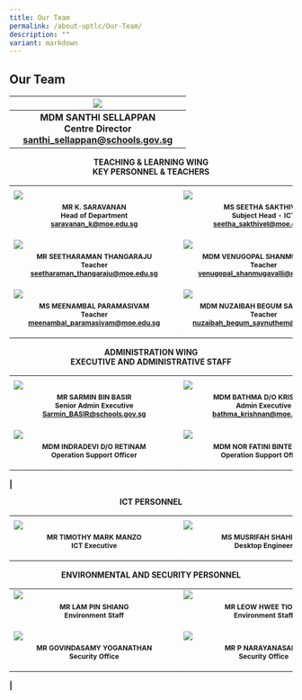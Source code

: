 ```yaml
---
title: Our Team
permalink: /about-uptlc/Our-Team/
description: ""
variant: markdown
---
```

## Our Team

|   |      <img src="/images/centredirector.jpg">                              |   |
|:-:|:---------------------------------------------------------------------:|:-:|
|   | **MDM SANTHI SELLAPPAN <br>Centre Director<br> santhi_sellappan@schools.gov.sg** |   |


<b><center>TEACHING &amp; LEARNING WING <br>
KEY PERSONNEL &amp; TEACHERS</center><b>

|                                                                           |                                                                     |                                                    |
|---------------------------------------------------------------------------|---------------------------------------------------------------------|----------------------------------------------------|
|<img width="225/">|<img width="225/">|<img width="225/">|
|                                     <img src="/images/Subjecthead-curriculum.jpeg">                                         |                                  <img src="/images/Ms-Seetha-Sakthivel3.jpg">                                       |                          <img src="/images/Subjecthead-tamil.jpeg">                                  |
|	<b><center><span style=":arial; font-size:12px;">MR K. SARAVANAN<br>Head of Department<br>saravanan_k@moe.edu.sg<br><span style="color:White">__________________________________________________ |	<b><center><span style=":arial; font-size:12px;">MS SEETHA SAKTHIVEL<br>Subject Head - ICT<br>seetha_sakthivel@moe.edu.sg<br><span style="color:White">__________________________________________________ |<b><center><span style=":arial; font-size:12px;">MRS SUMATHI SEGAR<br>Senior Teacher<br>sumathi_segar@moe.edu.sg<br><span style="color:White">__________________________________________________ |
|                                     <img src="/images/teacher.jpeg">                                         |                                  <img src="/images/teacher3.jpeg">                                       |                          <img src="/images/teacher2.jpeg">                                   |
|	<b><center><span style=":arial; font-size:12px;">MR SEETHARAMAN THANGARAJU<br>Teacher<br>seetharaman_thangaraju@moe.edu.sg<br><span style="color:White">__________________________________________________ |	<b><center><span style=":arial; font-size:12px;">MDM VENUGOPAL SHANMUGAVALLI<br>Teacher<br>venugopal_shanmugavalli@moe.edu.sg<br><span style="color:White">__________________________________________________ |<b><center><span style=":arial; font-size:12px;">MR GOVINDASAMY SANTHANRAJ<br>Teacher<br>govindasamy_santhanraj@moe.edu.sg<br><span style="color:White">__________________________________________________ |
|                                     <img src="/images/teacher4.jpeg">                                         |                                  <img src="/images/teacher5.jpeg">                                       |                          <img src="/images/Thirumalaisamy_Veerappan1.jpg">                                   |
|	<b><center><span style=":arial; font-size:12px;">MS MEENAMBAL PARAMASIVAM<br>Teacher<br>meenambal_paramasivam@moe.edu.sg<br><span style="color:White">__________________________________________________ |	<b><center><span style=":arial; font-size:12px;">MDM NUZAIBAH BEGUM SAYNUTHEM<br>Teacher<br>nuzaibah_begum_saynuthem@moe.edu.sg<br><span style="color:White">__________________________________________________ |<b><center><span style=":arial; font-size:12px;">MR VEERAPPAN THIRUMALAISAMY<br>Teacher<br>veerappan_thirumalaisamy@moe.edu.sg<br><span style="color:White">__________________________________________________ | 	


<b><center>ADMINISTRATION WING<br>EXECUTIVE AND ADMINISTRATIVE STAFF</center><b>
	
	
|                                                                           |                                                                     |                                                    |
|---------------------------------------------------------------------------|---------------------------------------------------------------------|----------------------------------------------------|
|<img width="225/">|<img width="225/">|<img width="225/">|
|                                     <img src="/images/Senioradminexecutive.jpeg">                                         |                                  <img src="/images/Adminexecutive.jpeg">                                       |                          <img src="/images/Librarian.jpeg">                                   |
|	<b><center><span style=":arial; font-size:12px;">MR SARMIN BIN BASIR<br> Senior Admin Executive<br>Sarmin_BASIR@schools.gov.sg<br><span style="color:White">__________________________________________________ |	<b><center><span style=":arial; font-size:12px;">MDM BATHMA D/O KRISHNAN<br> Admin Executive<br> bathma_krishnan@moe.edu.sg<br><span style="color:White">__________________________________________________ |<b><center><span style=":arial; font-size:12px;">MDM MALLIKA DAKSHINAMURTHY<br> Librarian<br><span style="color:White">__________________________________________________ | 		
|                                     <img src="/images/Operationsupportofficer.jpeg">                                           |                                  <img src="/images/Operationsupportofficer2.jpeg">                                  |                          <img src="/images/Operationssupportofficer3.jpeg">                          |
|                <b><center><span style=":arial; font-size:12px;">MDM INDRADEVI D/O RETINAM<br>Operation Support Officer<br><span style="color:White">__________________________________________________|           <b><center><span style=":arial; font-size:12px;">MDM NOR FATINI BINTE ALIAS<br> Operation Support Officer<br><span style="color:White">__________________________________________________        |    <b><center><span style=":arial; font-size:12px;">MDM NOORMALA BINTE WAHAB<br> Operation Support Officer<br><span style="color:White">__________________________________________________ | 
|	

	
<b><center>ICT PERSONNEL</center><b>
	
|                                                                           |                                                                     |                                                    |
|---------------------------------------------------------------------------|---------------------------------------------------------------------|----------------------------------------------------|
|<img width="225/">|<img width="225/">|<img width="225/">|
|                                     <img src="/images/Ictexecutive.jpeg">                                         |                                  <img src="/images/DesktopEngineer.jpg">                                       |                                                             |
|	<b><center><span style=":arial; font-size:12px;">MR TIMOTHY MARK MANZO<br>ICT Executive<br><span style="color:White">__________________________________________________ |	<b><center><span style=":arial; font-size:12px;">MS MUSRIFAH SHAHIBAL<br> Desktop Engineer<br><span style="color:White">__________________________________________________ |<b><center><span style=":arial; font-size:12px;">MRS LAKSHMI SUBRAMANIAN<br> Desktop Engineer<br><span style="color:White">__________________________________________________ |
	
<b><center>ENVIRONMENTAL AND SECURITY PERSONNEL</center><b>
	
|                                                                           |                                                                     |                                                    |
|---------------------------------------------------------------------------|---------------------------------------------------------------------|----------------------------------------------------|
|                      <img src="/images/Environmentstaff1.jpeg">                      |                        <img src="/images/MR_LEOW_HWEE_TIONG.jpg">                          |                <img src="/images/Environmentstaff3.jpeg">                 |
|     <b><center><span style=":arial; font-size:12px;">MR LAM PIN SHIANG<br>Environment Staff<br><span style="color:White">__________________________________________________  | <b><center><span style=":arial; font-size:12px;">MR LEOW HWEE TIONG<br> Environment Staff<br><span style="color:White">__________________________________________________ | <b><center><span style=":arial; font-size:12px;">CHOO YIN SAI<br>Environment Staff<br><span style="color:White">__________________________________________________  |
|                      <img src="/images/SecurityOfficer.jpeg">                       |                      <img src="/images/MR_P_NARAYANASAMY.jpg">                                                                     |                               |
| <b><center><span style=":arial; font-size:12px;"> MR GOVINDASAMY YOGANATHAN<br>Security Office<br><span style="color:White">__________________________________________________  | <b><center><span style=":arial; font-size:12px;">MR P NARAYANASAMY<br>Security Office<br><span style="color:White">__________________________________________________  |  
	

|</span></span></center></b></span></span></center></b></span></span></center></b></span></span></center></b></span></span></center></b></b></b></span></span></center></b></span></span></center></b></span></span></center></b></b></b></span></span></center></b></span></span></center></b></span></span></center></b></span></span></center></b></span></span></center></b></span></span></center></b></b></b></span></span></center></b></span></span></center></b></span></span></center></b></span></span></center></b></span></span></center></b></span></span></center></b></span></span></center></b></span></span></center></b></span></span></center></b></b></b>